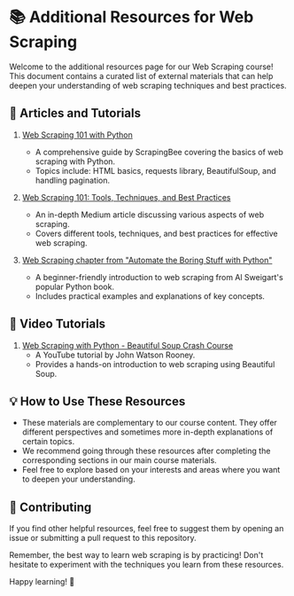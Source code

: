 # 📚 Additional Resources for Web Scraping

Welcome to the additional resources page for our Web Scraping course! This document contains a curated list of external materials that can help deepen your understanding of web scraping techniques and best practices.

## 📖 Articles and Tutorials

1. [Web Scraping 101 with Python](https://www.scrapingbee.com/blog/web-scraping-101-with-python/)
   - A comprehensive guide by ScrapingBee covering the basics of web scraping with Python.
   - Topics include: HTML basics, requests library, BeautifulSoup, and handling pagination.

2. [Web Scraping 101: Tools, Techniques, and Best Practices](https://medium.com/geekculture/web-scraping-101-tools-techniques-and-best-practices-417e377fbeaf)
   - An in-depth Medium article discussing various aspects of web scraping.
   - Covers different tools, techniques, and best practices for effective web scraping.

3. [Web Scraping chapter from "Automate the Boring Stuff with Python"](https://automatetheboringstuff.com/2e/chapter12/)
   - A beginner-friendly introduction to web scraping from Al Sweigart's popular Python book.
   - Includes practical examples and explanations of key concepts.

## 🎥 Video Tutorials

1. [Web Scraping with Python - Beautiful Soup Crash Course](https://www.youtube.com/watch?v=s4jtkzHhLzY)
   - A YouTube tutorial by John Watson Rooney.
   - Provides a hands-on introduction to web scraping using Beautiful Soup.

## 💡 How to Use These Resources

- These materials are complementary to our course content. They offer different perspectives and sometimes more in-depth explanations of certain topics.
- We recommend going through these resources after completing the corresponding sections in our main course materials.
- Feel free to explore based on your interests and areas where you want to deepen your understanding.

## 🤝 Contributing

If you find other helpful resources, feel free to suggest them by opening an issue or submitting a pull request to this repository.

Remember, the best way to learn web scraping is by practicing! Don't hesitate to experiment with the techniques you learn from these resources.

Happy learning! 🚀